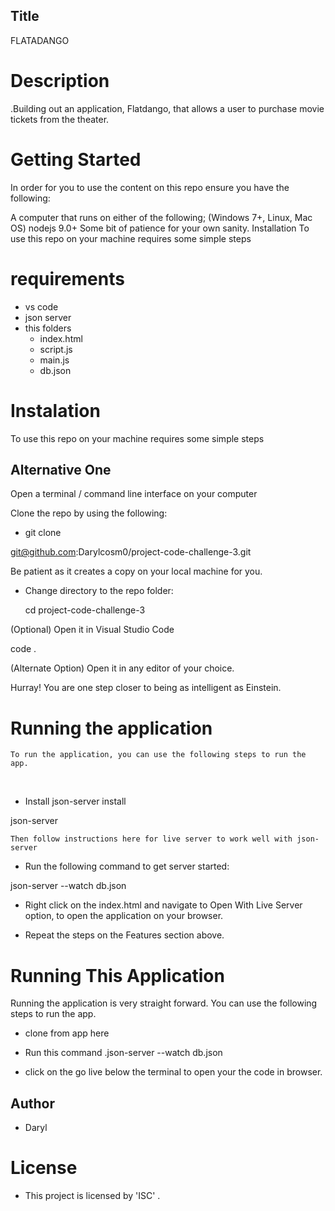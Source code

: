 ## Title
 FLATADANGO

 # Description
  .Building out an
application, Flatdango, that allows a user to purchase movie tickets from the
theater.
# Getting Started
In order for you to use the content on this repo ensure you have the following:

A computer that runs on either of the following; (Windows 7+, Linux, Mac OS) nodejs 9.0+ Some bit of patience for your own sanity. Installation To use this repo on your machine requires some simple steps


# requirements
- vs code
- json server
- this folders
  - index.html
  - script.js
  - main.js
  - db.json
# Instalation
To use this repo on your machine requires some simple steps

## Alternative One
Open a terminal / command line interface on your computer

Clone the repo by using the following:

  - git clone

   git@github.com:Darylcosm0/project-code-challenge-3.git

Be patient as it creates a copy on your local machine for you.
- Change directory to the repo folder:

  cd project-code-challenge-3

(Optional) Open it in Visual Studio Code

  code .

(Alternate Option) Open it in any editor of your choice.

Hurray! You are one step closer to being as intelligent as Einstein.

# Running the application
    To run the application, you can use the following steps to run the app.
​
- Install json-server ​install

 json-server​

    Then follow instructions here for live server to work well with json-server​

- Run the following command to get server started:

​json-server --watch db.json

- Right click on the index.html and navigate to Open With Live Server option, to open the application on your browser.

- Repeat the steps on the Features section above.

# Running This Application
Running the application is very straight forward. You can use the following steps to run the app.

- clone from app here

- Run this command .json-server --watch db.json

- click on the go live below the terminal to open your the code in browser.

## Author
- Daryl

# License
- This project is licensed by 'ISC'
    .


